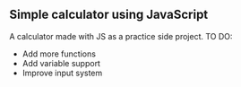 Simple calculator using JavaScript
---
A calculator made with JS as a practice side project.
TO DO:
 - Add more functions
 - Add variable support
 - Improve input system
